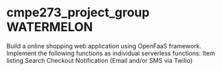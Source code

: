 # cmpe273_project_group WATERMELON
Build a online shopping web application using OpenFaaS framework.
Implement the following functions as individual serverless functions:
  Item listing
  Search
  Checkout
  Notification (Email and/or SMS via Twilio)
